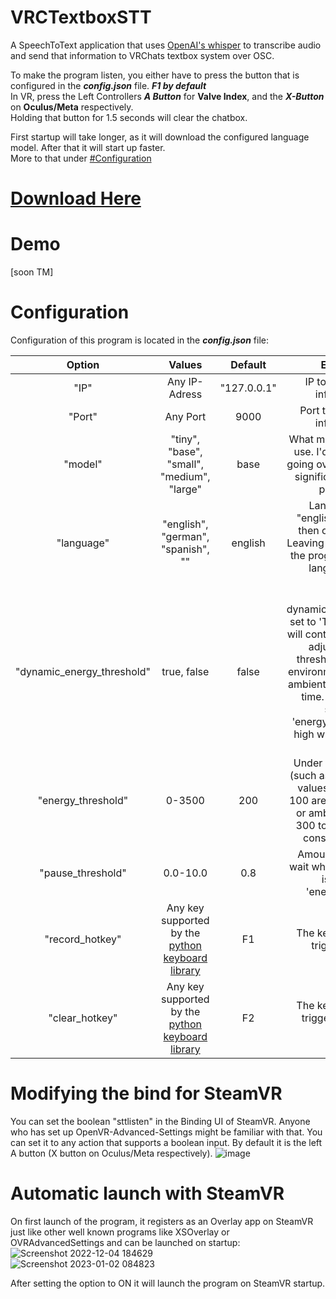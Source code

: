 # VRCTextboxSTT
A SpeechToText application that uses [OpenAI's whisper](https://github.com/openai/whisper) to transcribe audio and send that information to VRChats textbox system over OSC.

To make the program listen, you either have to press the button that is configured in the ***config.json*** file. ***F1 by default*** <br>
In VR, press the Left Controllers ***A Button*** for **Valve Index**, and the ***X-Button*** on **Oculus/Meta** respectively. <br>
Holding that button for 1.5 seconds will clear the chatbox.

First startup will take longer, as it will download the configured language model. After that it will start up faster. <br>
More to that under [#Configuration](https://github.com/I5UCC/VRCTextboxSTT#configuration)

# [Download Here](https://github.com/I5UCC/VRCTextboxSTT/releases/download/v0.1/TextboxSTTv0.1.7z)

# Demo

[soon TM]

# Configuration
Configuration of this program is located in the ***config.json*** file:

| Option | Values | Default | Explanation |
|:------:|:------:|:-------:|:-----------:|
| "IP" | Any IP-Adress | "127.0.0.1" | IP to send the OSC information to. |
| "Port" | Any Port | 9000 | Port to send the OSC information to. |
| "model" | "tiny", "base", "small", "medium", "large" | base | What model of whisper to use. I'd recommend not going over "base" as it will significantly impact the performance |
| "language" | "english", "german", "spanish", "" | english | Language to use, "english" will be faster then other languages. Leaving it empty "", will let the program decide what language you are speaking. |
| "dynamic_energy_threshold" | true, false | false | With dynamic_energy_threshold set to 'True', the program will continuously try to re-adjust the energy threshold to match the environment based on the ambient noise level at that time. I'd recommend setting the 'energy_threshold' value high when enabling this setting. |
| "energy_threshold" | 0-3500 | 200 | Under 'ideal' conditions (such as in a quiet room), values between 0 and 100 are considered silent or ambient, and values 300 to about 3500 are considered speech. |
| "pause_threshold" | 0.0-10.0 | 0.8 | Amount of seconds to wait when current energy is under the 'energy_threshold' |
| "record_hotkey" | Any key supported by the [python keyboard library](https://github.com/boppreh/keyboard) | F1 | The key that is used to trigger listening. |
| "clear_hotkey" | Any key supported by the [python keyboard library](https://github.com/boppreh/keyboard) | F2 | The key that is used to trigger clearning the chatbox. |

# Modifying the bind for SteamVR
You can set the boolean "sttlisten" in the Binding UI of SteamVR. Anyone who has set up OpenVR-Advanced-Settings might be familiar with that.
You can set it to any action that supports a boolean input. By default it is the left A button (X button on Oculus/Meta respectively).
![image](https://user-images.githubusercontent.com/43730681/210201138-d60d0936-22e5-4845-bbc1-4d1b0c412c43.png)

# Automatic launch with SteamVR
On first launch of the program, it registers as an Overlay app on SteamVR just like other well known programs like XSOverlay or OVRAdvancedSettings and can be launched on startup:
![Screenshot 2022-12-04 184629](https://user-images.githubusercontent.com/43730681/205506892-0927ed45-69c6-480f-b4b3-bc02d89c151e.png) <br>
![Screenshot 2023-01-02 084823](https://user-images.githubusercontent.com/43730681/210209107-746196dd-7e19-47c4-a668-221824d44a4e.png)

After setting the option to ON it will launch the program on SteamVR startup.
